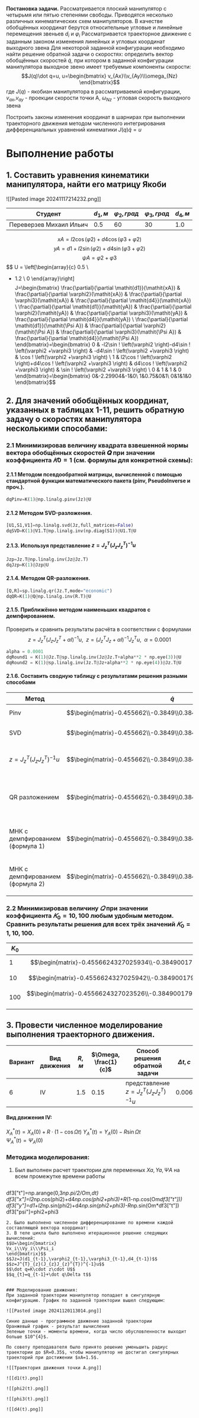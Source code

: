 **Постановка задачи.** Рассматривается плоский манипулятор с четырьмя или
пятью степенями свободы. Приводятся несколько различных кинематических
схем манипуляторов. В качестве обобщённых координат берутся относительные
угловые и линейные перемещения звеньев $d_i$ и $\varphi_i$
Рассматривается траекторное движение с заданным законом изменения
линейных и угловых координат выходного звена
Для некоторой заданной конфигурации необходимо найти решение обратной задачи о скоростях: определить вектор обобщённых скоростей $\dot q$, при котором в заданной конфигурации манипулятора выходное звено имеет требуемые компоненты скорости:
$$J(q)\dot q=u, u=\begin{bmatrix}
v_{Ax}\\v_{Ay}\\\omega_{Nz}
\end{bmatrix}$$
где $J(q)$ - якобиан манипулятора в рассматриваемой конфигурации, $v_{ax}$,$v_{ay}$ -
проекции скорости точки А, $ω_{Nz}$ - угловая скорость выходного звена 

Построить законы изменения координат в шарнирах при выполнении
траекторного движения методом численного интегрирования дифференциальных
уравнений кинематики $J(q)\dot q=u$
# Выполнение работы
## 1. Составить уравнения кинематики манипулятора, найти его матрицу Якоби

![[Pasted image 20241117214232.png]]

| Студент                 | $d_1,м$ | $\varphi_2,град$ | $\varphi_3,град$ | $d_4,м$ |
| ----------------------- | ------- | ---------------- | ---------------- | ------- |
| Переверзев Михаил Ильич | 0.5     | 60               | 30               | 1.0     |

$$xA =l2\cos(\varphi2)+d4\cos (\varphi3 +\varphi2)$$
$$ yA= d1+l2\sin(\varphi2)+d4\sin (\varphi3 +\varphi2)$$
$$\psi A=\varphi2+\varphi3$$
$$ U = \left[\begin{array}{c}
 0.5 
\\
 - 1.2 
\\
 0 
\end{array}\right]$$
$$J=\begin{bmatrix}
\frac{\partial}{\partial \mathit{d1}}(\mathit{xA}) & \frac{\partial}{\partial \varphi2}(\mathit{xA}) & \frac{\partial}{\partial \varphi3}(\mathit{xA}) & \frac{\partial}{\partial \mathit{d4}}(\mathit{xA}) 
\\
 \frac{\partial}{\partial \mathit{d1}}(\mathit{yA}) & \frac{\partial}{\partial \varphi2}(\mathit{yA}) & \frac{\partial}{\partial \varphi3}(\mathit{yA}) & \frac{\partial}{\partial \mathit{d4}}(\mathit{yA}) 
\\
 \frac{\partial}{\partial \mathit{d1}}(\mathit{\Psi A}) & \frac{\partial}{\partial \varphi2}(\mathit{\Psi A}) & \frac{\partial}{\partial \varphi3}(\mathit{\Psi A}) & \frac{\partial}{\partial \mathit{d4}}(\mathit{\Psi A}) 
\end{bmatrix}=\begin{bmatrix} 0 & -l2\sin \! \left(\varphi2 \right)-d4\sin \! \left(\varphi2 +\varphi3 \right) & -d4\sin \! \left(\varphi2 +\varphi3 \right) & \cos \! \left(\varphi2 +\varphi3 \right) 
\\
 1 & l2\cos \! \left(\varphi2 \right)+d4\cos \! \left(\varphi2 +\varphi3 \right) & d4\cos \! \left(\varphi2 +\varphi3 \right) & \sin \! \left(\varphi2 +\varphi3 \right) 
\\
 0 & 1 & 1 & 0 
\end{bmatrix}=\begin{bmatrix}
0&-2.29904&-1&0\\ 
1&0.75&0&1\\ 
0&1&1&0
\end{bmatrix}$$

## 2. Для значений обобщённых координат, указанных в таблицах 1-11, решить обратную задачу о скоростях манипулятора несколькими способами:
### 2.1 Минимизировав величину квадрата взвешенной нормы вектора обобщённых скоростей 𝑸 при значении коэффициента $𝐾0 = 1$ (см. формулы для конкретной схемы):
#### 2.1.1 Методом псевдообратной матрицы, вычисленной с помощью стандартной функции математического пакета (pinv, PseudoInverse и проч.).

```python
dqPinv=K(1)@np.linalg.pinv(Jz)@U
```
#### 2.1.2 Методом SVD-разложения.
```python
[U1,S1,V1]=np.linalg.svd(Jz,full_matrices=False)
dqSVD=K(1)@V1.T@np.linalg.inv(np.diag(S1))@U1.T@U
```
#### 2.1.3. Используя представление $z=J^{T}_{z}(J_{z}J_{z}^{T})^{-1}u$
```python
Jzp=Jz.T@np.linalg.inv(Jz@Jz.T)
dqJzp=K(1)@Jzp@U
```
#### 2.1.4. Методом QR-разложения.
```python
[Q,R]=sp.linalg.qr(Jz.T,mode="economic")
dqQR=K(1)@Q@np.linalg.inv(R.T)@U
```
#### 2.1.5. Приближённо методом наименьших квадратов с демпфированием.
Проверить и сравнить результаты расчёта в соответствии с формулами
$$z=J_{z}^{T}(J_{z}J_{z}^{T}+\alpha I)^{-1}u,\ \ z=(J_{z}^{T}J_{z}+\alpha I)^{-1}J_{z}^{T}u,\ \ \alpha=0.0001$$
```python
alpha = 0.0001
dqRound1 = K(1)@Jz.T@sp.linalg.inv(Jz@Jz.T+alpha**2 * np.eye(3))@U
dqRound2 = K(1)@sp.linalg.inv(Jz.T@Jz+alpha**2 * np.eye(4))@Jz.T@U
```
#### 2.1.6. Составить сводную таблицу с результатами решения разными способами

| Метод                                | $\dot q$                                                            | $\dot q-\dot q_{Pinv}$                                                                                                         | Невязка $\|J\dot q-u\|$ |
| ------------------------------------ | ------------------------------------------------------------------- | ------------------------------------------------------------------------------------------------------------------------------ | ----------------------- |
| Pinv                                 | $$\begin{matrix}-0.455662\\-0.3849\\0.3849\\-0.455662\end{matrix}$$ | $$\begin{matrix}0.0\\0.0\\0.0\\0.0\end{matrix}$$                                                                               | 1.3922125900994124e-15  |
| SVD                                  | $$\begin{matrix}-0.455662\\-0.3849\\0.3849\\-0.455662\end{matrix}$$ | $$\begin{matrix}0.0\\-5.551115123125783e-17\\0.0\\0.0\end{matrix}$$                                                            | 1.5100665727558131e-15  |
| $z=J^{T}_{z}(J_{z}J_{z}^{T})^{-1}u$  | $$\begin{matrix}-0.455662\\-0.3849\\0.3849\\-0.455662\end{matrix}$$ | $$\begin{matrix}0.0\\1.27675647831893e-15\\8.881784197001252e-16\\-4.440892098500626e-16\end{matrix}$$                         | 3.1421469200065623e-15  |
| QR разложением                       | $$\begin{matrix}-0.455662\\-0.3849\\0.3849\\-0.455662\end{matrix}$$ | $$\begin{matrix}1.6653345369377348e-16\\5.551115123125783e-17\\4.440892098500626e-16\\-5.551115123125783e-17\end{matrix}$$<br> | 6.280369834735101e-16   |
| МНК с демпфированием <br>(формула 1) | $$\begin{matrix}-0.455662\\-0.3849\\0.3849\\-0.455662\end{matrix}$$ | $$\begin{matrix}-8.134518614255626e-10\\-3.906294121502896e-09\\8.36800861936382e-09\\-8.134523055147724e-10\end{matrix}$$     | 6.406647580116875e-09   |
| МНК с демпфированием<br>(формула 2)  | $$\begin{matrix}-0.455662\\-0.3849\\0.3849\\-0.455662\end{matrix}$$ | $$\begin{matrix}1.3540668475364726e-08\\-3.906294732125559e-09\\8.368009563053391e-09\\-3.25923250610316e-08\\\end{matrix}$$   | 2.2437987384264356e-08  |
### 2.2  Минимизировав величину $𝑄$ при значении коэффициента $𝐾_{0} = 10, 100$ любым удобным методом. Сравнить результаты решения для всех трёх значений $𝐾_{0} = 1, 10, 100.$

| $K_0$ | $\dot q$                                                                                                                |
| ----- | ----------------------------------------------------------------------------------------------------------------------- |
| 1     | $$\begin{matrix}-0.4556624327025934\\-0.3849001794597505\\0.38490017945975097\\-0.4556624327025936\end{matrix}$$        |
| 10    | $$\begin{matrix}-0.4556624327025942\\-0.3849001794597457\\0.3849001794597485\\-0.45566243270259377\\\end{matrix}$$      |
| 100   | $$\begin{matrix}-0.4556624327023526\\-0.38490017945912885\\0.3849001794603207\\-0.45566243270291384\\\end{matrix}$$<br> |


## 3. Провести численное моделирование выполнения траекторного движения.

| Вариант | Вид движения | $R, м$ | $\Omega, \frac{1}{с}$ | Способ решения <br>обратной задачи                | $\Delta t, с$ |     |
| ------- | ------------ | ------ | --------------------- | ------------------------------------------------- | ------------- | --- |
| 6       | IV           | 1.5    | 0.15                  | представление $z=J^{T}_{z}(J_{z}J_{z}^{T})^{-1}u$ | 0.006         |     |
#### Вид движения IV:
$X_{A}^{*}(t)=X_{A}(0)+R\cdot(1-\cos\Omega t)$ 
$Y_{A}^{*}(t)=Y_{A}(0)-R\sin\Omega t$  
$\Psi_{A}^{*}(t)=\Psi_{A}(0)$ 
### Методика моделирования:
1. Был выполнен расчет траектории для переменных $Xa,Ya,\Psi A$ на всем промежутке времени работы
   ```python
df3["t"]=np.arange(0,3*np.pi/2/Om,dt)
df3["x"]=l2*np.cos(phi2)+d4*np.cos(phi2+phi3)+R*(1-np.cos(Om*df3["t"]))
df3["y"]=d1+l2*np.sin(phi2)+d4*np.sin(phi2+phi3)-R*np.sin(Om*df3["t"])
df3["psi"]=phi2+phi3
   ```
2. Было выполнено численное дифференцирование по времени каждой составляющей вектора координат:
3. В теле цикла было выполнено итерационное решение следующих вычислений:
$$U=\begin{bmatrix}
Vx_i\\Vy_i\\\Psi_i
\end{bmatrix}$$
$$Jz=J(d1_{t-1},\varphi2_{t-1},\varphi3_{t-1},d4_{t-1})$$
$$z=J^{T}_{z}(J_{z}J_{z}^{T})^{-1}u$$
$$\dot q=K\cdot z\cdot U$$
$$q_{t}=q_{t-1}+\dot q\Delta t$$


### Моделирование движения:
При заданной траектории манипулятор попадает в сингулярную конфигурацию. График по заданной траектории вышел следующим:

![[Pasted image 20241120113014.png]]

Синие данные - программное движение заданной траектории
Оранжевый график - результат вычисления
Зеленые точки - моменты времени, когда число обусловленности выходит больше $10^{4}$.

По совету преподавателя было принято решение уменьшить радиус траектории до $R=0.35$, чтобы манипулятор не достигал сингулярных траекторий при достижении $xA=1.5$.

![[Траектория движения точки А.png]]

![[d1(t).png]]

![[phi2(t).png]]

![[phi3(t).png]]

![[d4(t).png]]
